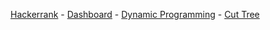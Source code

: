 <a href="https://www.hackerrank.com">Hackerrank</a> - 
<a href="https://www.hackerrank.com/dashboard">Dashboard</a> - 
<a href="https://www.hackerrank.com/domains/core-cs/dynamic-programming">Dynamic Programming</a> - 
<a href="https://www.hackerrank.com/challenges/cuttree">Cut Tree</a>